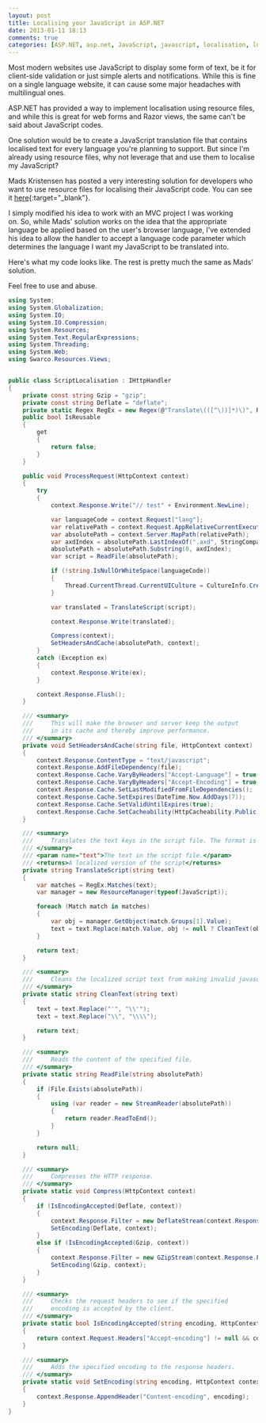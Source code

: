 ```yaml
---
layout: post
title: Localising your JavaScript in ASP.NET
date: 2013-01-11 18:13
comments: true
categories: [ASP.NET, asp.net, JavaScript, javascript, localisation, localization, Web Development]
---
```

Most modern websites use JavaScript to display some form of text, be it for client-side validation or just simple alerts and notifications. While this is fine on a single language website, it can cause some major headaches with multilingual ones.

ASP.NET has provided a way to implement localisation using resource files, and while this is great for web forms and Razor views, the same can't be said about JavaScript codes.

One solution would be to create a JavaScript translation file that contains localised text for every language you're planning to support. But since I'm already using resource files, why not leverage that and use them to localise my JavaScript?

Mads Kristensen has posted a very interesting solution for developers who want to use resource files for localising their JavaScript code. You can see it [here](http://madskristensen.net/post/Localize-text-in-JavaScript-files-in-ASPNET.aspx "Localize text in JavaScript files in ASP.NET"){:target="_blank"}.

<!--more-->

I simply modified his idea to work with an MVC project I was working on. So, while Mads' solution works on the idea that the appropriate language be applied based on the user's browser language, I've extended his idea to allow the handler to accept a language code parameter which determines the language I want my JavaScript to be translated into.

Here's what my code looks like. The rest is pretty much the same as Mads' solution.

Feel free to use and abuse.

```csharp
using System;
using System.Globalization;
using System.IO;
using System.IO.Compression;
using System.Resources;
using System.Text.RegularExpressions;
using System.Threading;
using System.Web;
using Swarco.Resources.Views;


public class ScriptLocalisation : IHttpHandler
{
    private const string Gzip = "gzip";
    private const string Deflate = "deflate";
    private static Regex RegEx = new Regex(@"Translate\(([^\))]*)\)", RegexOptions.Singleline | RegexOptions.Compiled);
    public bool IsReusable
    {
        get
        {
            return false;
        }
    }

    public void ProcessRequest(HttpContext context)
    {
        try
        {
            context.Response.Write("// test" + Environment.NewLine);

            var languageCode = context.Request["lang"];
            var relativePath = context.Request.AppRelativeCurrentExecutionFilePath;
            var absolutePath = context.Server.MapPath(relativePath);
            var axdIndex = absolutePath.LastIndexOf(".axd", StringComparison.Ordinal);
            absolutePath = absolutePath.Substring(0, axdIndex);
            var script = ReadFile(absolutePath);

            if (!string.IsNullOrWhiteSpace(languageCode))
            {
                Thread.CurrentThread.CurrentUICulture = CultureInfo.CreateSpecificCulture(languageCode);
            }

            var translated = TranslateScript(script);

            context.Response.Write(translated);

            Compress(context);
            SetHeadersAndCache(absolutePath, context);
        }
        catch (Exception ex)
        {
            context.Response.Write(ex);
        }

        context.Response.Flush();
    }

    /// <summary>
    ///     This will make the browser and server keep the output
    ///     in its cache and thereby improve performance.
    /// </summary>
    private void SetHeadersAndCache(string file, HttpContext context)
    {
        context.Response.ContentType = "text/javascript";
        context.Response.AddFileDependency(file);
        context.Response.Cache.VaryByHeaders["Accept-Language"] = true;
        context.Response.Cache.VaryByHeaders["Accept-Encoding"] = true;
        context.Response.Cache.SetLastModifiedFromFileDependencies();
        context.Response.Cache.SetExpires(DateTime.Now.AddDays(7));
        context.Response.Cache.SetValidUntilExpires(true);
        context.Response.Cache.SetCacheability(HttpCacheability.Public);
    }

    /// <summary>
    ///     Translates the text keys in the script file. The format is Translate(key).
    /// </summary>
    /// <param name="text">The text in the script file.</param>
    /// <returns>A localized version of the script</returns>
    private string TranslateScript(string text)
    {
        var matches = RegEx.Matches(text);
        var manager = new ResourceManager(typeof(JavaScript));

        foreach (Match match in matches)
        {
            var obj = manager.GetObject(match.Groups[1].Value);
            text = text.Replace(match.Value, obj != null ? CleanText(obj.ToString()) : string.Empty);
        }

        return text;
    }

    /// <summary>
    ///     Cleans the localized script text from making invalid javascript.
    /// </summary>
    private static string CleanText(string text)
    {
        text = text.Replace("'", "\\'");
        text = text.Replace("\\", "\\\\");

        return text;
    }

    /// <summary>
    ///     Reads the content of the specified file.
    /// </summary>
    private static string ReadFile(string absolutePath)
    {
        if (File.Exists(absolutePath))
        {
            using (var reader = new StreamReader(absolutePath))
            {
                return reader.ReadToEnd();
            }
        }

        return null;
    }

    /// <summary>
    ///     Compresses the HTTP response.
    /// </summary>
    private static void Compress(HttpContext context)
    {
        if (IsEncodingAccepted(Deflate, context))
        {
            context.Response.Filter = new DeflateStream(context.Response.Filter, CompressionMode.Compress);
            SetEncoding(Deflate, context);
        }
        else if (IsEncodingAccepted(Gzip, context))
        {
            context.Response.Filter = new GZipStream(context.Response.Filter, CompressionMode.Compress);
            SetEncoding(Gzip, context);
        }
    }

    /// <summary>
    ///     Checks the request headers to see if the specified
    ///     encoding is accepted by the client.
    /// </summary>
    private static bool IsEncodingAccepted(string encoding, HttpContext context)
    {
        return context.Request.Headers["Accept-encoding"] != null && context.Request.Headers["Accept-encoding"].Contains(encoding);
    }

    /// <summary>
    ///     Adds the specified encoding to the response headers.
    /// </summary>
    private static void SetEncoding(string encoding, HttpContext context)
    {
        context.Response.AppendHeader("Content-encoding", encoding);
    }
}
```
